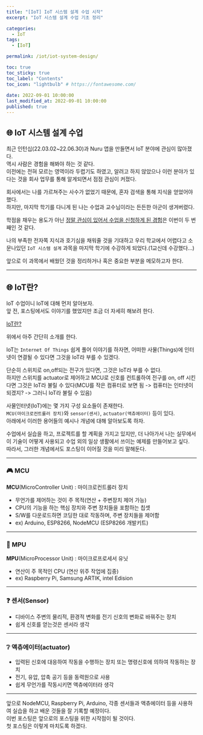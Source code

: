 ```yaml
---
title: "[IoT] IoT 시스템 설계 수업 시작"  
excerpt: "IoT 시스템 설계 수업 기초 정리"

categories:
  - IoT
tags:
  - [IoT]

permalink: /iot/iot-system-design/

toc: true
toc_sticky: true
toc_label: "Contents"
toc_icon: "lightbulb" # https://fontawesome.com/
 
date: 2022-09-01 10:00:00
last_modified_at: 2022-09-01 10:00:00
published: true
---
```


## 🌐 IoT 시스템 설계 수업

최근 인턴십(22.03.02~22.06.30)과 Nuru 앱을 만들면서 IoT 분야에 관심이 많아졌다.  
역시 사람은 경험을 해봐야 하는 것 같다.  
이전에는 전혀 모르는 영역이라 두렵기도 하였고, 알려고 하지 않았으나 이런 분야가 있다는 것을 회사 업무를 통해 알게되면서 점점 관심이 커졌다.  

회사에서는 나를 가르쳐주는 사수가 없었기 때문에, 혼자 검색을 통해 지식을 얻었어야 했다.  
하지만, 마지막 학기를 다니게 된 나는 수업과 교수님이라는 든든한 아군이 생겨버렸다.  

학점을 채우는 용도가 아닌 <u>정말 관심이 있어서 수업을 신청하게 된 경험</u>은 이번이 두 번째인 것 같다.  

나의 부족한 전자쪽 지식과 호기심을 채워줄 것을 기대하고 우리 학교에서 어렵다고 소문나있던 `IoT 시스템 설계` 과목을 마지막 학기에 수강하게 되었다.(1교신데 수강했다...)  

앞으로 이 과목에서 배웠던 것을 정리하거나 혹은 중요한 부분을 메모하고자 한다.  

---   

## 🌐 IoT란?

IoT 수업이니 IoT에 대해 먼저 알아보자.  
앞 전, 포스팅에서도 이야기를 했었지만 조금 더 자세히 해보려 한다.  

[IoT란?](https://kdjun97.github.io/iot/esp-ble-with-flutter1/)  

위에서 아주 간단히 소개를 한다.  

IoT는 `Internet Of Things` 쉽게 풀어 이야기를 하자면, 어떠한 사물(Things)에 인터넷이 연결될 수 있다면 그것을 IoT라 부를 수 있겠다.  

단순히 스위치로 on,off되는 전구가 있다면, 그것은 IoT라 부를 수 없다.  
하지만 스위치를 actuator로 제어하고 MCU로 신호를 컨트롤하여 전구를 on, off 시킨다면 그것은 IoT라 불릴 수 있다(MCU를 작은 컴퓨터로 보면 됨 -> 컴퓨터는 인터넷이 되겠지? -> 그러니 IoT라 불릴 수 있음)  

사물인터넷(IoT)에는 몇 가지 구성 요소들이 존재한다.  
`MCU(마이크로컨트롤러 장치)`와 `sensor(센서)`, `actuator(액츄에이터)` 등이 있다.  
아래에서 이러한 용어들의 예시나 개념에 대해 알아보도록 하자.  

수업에서 실습을 하고, 프로젝트를 할 계획을 가지고 있지만, 더 나아가서 나는 실무에서 이 기술이 어떻게 사용되고 수업 외의 일상 생활에서 쓰이는 예제를 만들어보고 싶다.  
따라서, 그러한 개념에서도 포스팅이 이어질 것을 미리 말해둔다.  

---  

### 🎮 MCU  

**MCU**(MicroController Unit) : 마이크로컨트롤러 장치  
- 무언가를 제어하는 것이 주 목적(연산 + 주변장치 제어 가능)
- CPU의 기능을 하는 핵심 장치와 주변 장치들을 포함하는 칩셋
- S/W를 다운로드하면 코딩한 대로 작동하며, 주변 장치들을 제어함
- ex) Arduino, ESP8266, NodeMCU (ESP8266 개발키트)  

---  

### 🧮 MPU  

**MPU**(MicroProcessor Unit) : 마이크로프로세서 유닛  
- 연산이 주 목적인 CPU (연산 위주 작업에 집중)
- ex) Raspberry Pi, Samsung ARTIK, intel Edision

---  

### ❓ 센서(Sensor)
- 디바이스 주변의 물리적, 환경적 변화를 전기 신호의 변화로 바꿔주는 장치
- 쉽게 신호를 얻는것은 센서라 생각

---  

### ❔ 액츄에이터(actuator)
- 입력된 신호에 대응하여 작동을 수행하는 장치 또는 명령신호에 의하여 작동하는 장치
- 전기, 유압, 압축 공기 등을 동력원으로 사용
- 쉽게 무언가를 작동시키면 액츄에이터라 생각

---  

앞으로 NodeMCU, Raspberry Pi, Arduino, 각종 센서들과 액츄에이터 등을 사용하여 실습을 하고 배운 것들을 잘 기록할 예정이다.  
이번 포스팅은 앞으로의 포스팅을 위한 시작점이 될 것이다.  
첫 포스팅은 이렇게 마치도록 하겠다.  